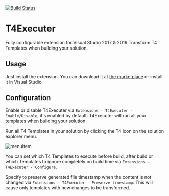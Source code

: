 [![Build Status](https://dev.azure.com/Epsicode/T4Executer/_apis/build/status/Epsilekt.T4Executer?branchName=master)](https://dev.azure.com/Epsicode/T4Executer/_build/latest?definitionId=1&branchName=master)
# T4Executer

Fully configurable extension for Visual Studio 2017 & 2019
Transform T4 Templates when building your solution. 

## Usage

Just install the extension. You can download it at [the marketplace](https://marketplace.visualstudio.com/items?itemName=TimMaes.ttexecuter) or install it in Visual Studio.

## Configuration

Enable or disable T4Executer via `Extensions - T4Executer - Enable/Disable`, it's enabled by default.
T4Executer will run all your templates when building your solution.

Run all T4 Templates in your solution by clicking the T4 icon on the solution explorer menu.

![menuItem](https://i.ibb.co/bQ90BwH/menuItem.png)

You can set which T4 Templates to execute before build, after build or which Templates to ignore completely on build time via `Extensions - T4Executer - Configure`.

Specify to preserve generated file timestamp when the content is not changed via `Extensions - T4Executer - Preserve timestamp`. This will cause only templates with new changes to be transformed.
